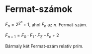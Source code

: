 # Fermat-számok

$F_n = 2^{2^n}+1$, ahol $F_n$ az $n$. Fermat-szám.

$F_{n+1} = F_0 \cdot F_1 \cdot F_2 \cdots F_n + 2$

Bármaly két Fermat-szám relatív prím.
